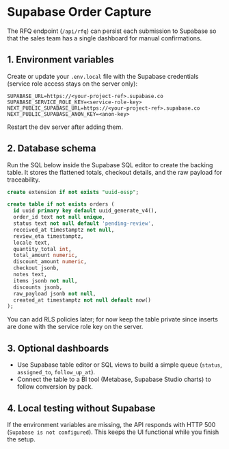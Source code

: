 # Supabase Order Capture

The RFQ endpoint (`/api/rfq`) can persist each submission to Supabase so that the sales team has a single dashboard for manual confirmations.

## 1. Environment variables
Create or update your `.env.local` file with the Supabase credentials (service role access stays on the server only):

```
SUPABASE_URL=https://<your-project-ref>.supabase.co
SUPABASE_SERVICE_ROLE_KEY=<service-role-key>
NEXT_PUBLIC_SUPABASE_URL=https://<your-project-ref>.supabase.co
NEXT_PUBLIC_SUPABASE_ANON_KEY=<anon-key>
```

Restart the dev server after adding them.

## 2. Database schema
Run the SQL below inside the Supabase SQL editor to create the backing table. It stores the flattened totals, checkout details, and the raw payload for traceability.

```sql
create extension if not exists "uuid-ossp";

create table if not exists orders (
  id uuid primary key default uuid_generate_v4(),
  order_id text not null unique,
  status text not null default 'pending-review',
  received_at timestamptz not null,
  review_eta timestamptz,
  locale text,
  quantity_total int,
  total_amount numeric,
  discount_amount numeric,
  checkout jsonb,
  notes text,
  items jsonb not null,
  discounts jsonb,
  raw_payload jsonb not null,
  created_at timestamptz not null default now()
);
```

You can add RLS policies later; for now keep the table private since inserts are done with the service role key on the server.

## 3. Optional dashboards
- Use Supabase table editor or SQL views to build a simple queue (`status`, `assigned_to`, `follow_up_at`).
- Connect the table to a BI tool (Metabase, Supabase Studio charts) to follow conversion by pack.

## 4. Local testing without Supabase
If the environment variables are missing, the API responds with HTTP 500 (`Supabase is not configured`). This keeps the UI functional while you finish the setup.
